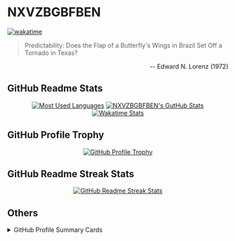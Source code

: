 # NXVZBGBFBEN

[![wakatime](https://wakatime.com/badge/user/28d85a74-326a-4c18-a4a4-ef5734451587.svg)](https://wakatime.com/@28d85a74-326a-4c18-a4a4-ef5734451587)

> Predictability: Does the Flap of a Butterfly's Wings in Brazil Set Off a Tornado in Texas?  

<p align="right">-- Edward N. Lorenz (1972)</p>

## GitHub Readme Stats

<div align="center">
    <a href="https://github.com/anuraghazra/github-readme-stats"><img alt="Most Used Languages" height="160px" src="https://github-readme-stats.vercel.app/api/top-langs/?username=NXVZBGBFBEN&size_weight=0.5&count_weight=0.5&layout=compact&langs_count=8&theme=onedark&card_width=300"></a>
    <a href="https://github.com/anuraghazra/github-readme-stats"><img alt="NXVZBGBFBEN's GutHub Stats" height="160px" src="https://github-readme-stats.vercel.app/api?username=NXVZBGBFBEN&show_icons=true&count_private=true&include_all_commits=true&theme=onedark"></a><br>
    <a href="https://github.com/anuraghazra/github-readme-stats"><img alt="Wakatime Stats" src="https://github-readme-stats.vercel.app/api/wakatime?username=NXVZBGBFBEN&theme=onedark&layout=compact&langs_count=10"></a>
</div>

## GitHub Profile Trophy

<div align="center">
    <a href="https://github.com/ryo-ma/github-profile-trophy"><img alt="GitHub Profile Trophy" src="https://github-profile-trophy.vercel.app/?username=NXVZBGBFBEN&theme=onedark&margin-w=10&margin-h=10"></a>
</div>

## GitHub Readme Streak Stats

<div align="center">
    <a href="https://github.com/DenverCoder1/github-readme-streak-stats"><img alt="GitHub Readme Streak Stats" src="https://github-readme-streak-stats.herokuapp.com?user=NXVZBGBFBEN&theme=onedark"></a>
</div>

## Others

<details>
<summary>GitHub Profile Summary Cards</summary>
    <div align="center">
        <a href="https://github.com/vn7n24fzkq/github-profile-summary-cards"><img alt="NXVZBGBFBEN (NXVZBGBFBEN)" src="https://raw.githubusercontent.com/NXVZBGBFBEN/NXVZBGBFBEN/main/profile-summary-card-output/onedark/0-profile-details.svg"></a><br>
        <a href="https://github.com/vn7n24fzkq/github-profile-summary-cards"><img alt="Top Languages by Repo" src="https://raw.githubusercontent.com/NXVZBGBFBEN/NXVZBGBFBEN/main/profile-summary-card-output/onedark/1-repos-per-language.svg"></a>
        <a href="https://github.com/vn7n24fzkq/github-profile-summary-cards"><img alt="Top Languages by Commit" src="https://raw.githubusercontent.com/NXVZBGBFBEN/NXVZBGBFBEN/main/profile-summary-card-output/onedark/2-most-commit-language.svg"></a><br>
        <a href="https://github.com/vn7n24fzkq/github-profile-summary-cards"><img alt="Stats" src="https://raw.githubusercontent.com/NXVZBGBFBEN/NXVZBGBFBEN/main/profile-summary-card-output/onedark/3-stats.svg"></a>
        <a href="https://github.com/vn7n24fzkq/github-profile-summary-cards"><img alt="Commits (UTC +9)" src="https://raw.githubusercontent.com/NXVZBGBFBEN/NXVZBGBFBEN/main/profile-summary-card-output/onedark/4-productive-time.svg"></a>
    </div>
</details>
